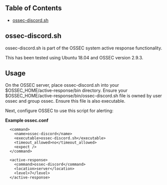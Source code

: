Table of Contents
-----------------

  * [ossec-discord.sh](#ossec-discord.sh)
  
  
  
  
  
  
  
  
  
  
  
  
  
  
  
  
  
  
  


## ossec-discord.sh

ossec-discord.sh is part of the OSSEC system active response functionality.

This has been tested using Ubuntu 18.04 and OSSEC version 2.9.3.

## Usage

On the OSSEC server, place ossec-discord.sh into your $OSSEC_HOME/active-response/bin directory. Ensure your $OSSEC_HOME/active-response/bin/ossec-discord.sh
file is owned by user ossec and group ossec. Ensure this file is also executable. 

Next, configure OSSEC to use this script for alerting:

__Example ossec.conf__

```
  <command>
    <name>ossec-discord</name>
    <executable>ossec-discord.sh</executable>
    <timeout_allowed>no</timeout_allowed>
    <expect />
  </command>

  <active-response>
    <command>ossec-discord</command>
    <location>server</location>
    <level>7</level>
  </active-response>
```
